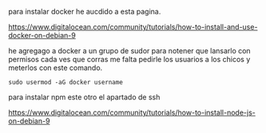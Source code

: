 para instalar docker he aucdido a esta pagina.

https://www.digitalocean.com/community/tutorials/how-to-install-and-use-docker-on-debian-9

he agregago a docker a  un grupo de sudor para notener que lansarlo con permisos cada ves que corras me falta pedirle los usuarios a los chicos y  meterlos con este comando.

 `sudo usermod -aG docker username` 


 para instalar npm este otro el apartado de ssh

 https://www.digitalocean.com/community/tutorials/how-to-install-node-js-on-debian-9